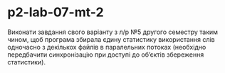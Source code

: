 # p2-lab-07-mt-2

Виконати завдання свого варіанту з л/р №5 другого семестру таким чином, щоб програма збирала єдину статистику використання слів одночасно з декількох файлів в паралельних потоках (необхідно передбачити синхронізацію при доступі до об’єктів збереження статистики).